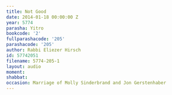 ```yaml
---
title: Not Good
date: 2014-01-18 00:00:00 Z
year: 5774
parasha: Yitro
bookcode: '2'
fullparashacode: '205'
parashacode: '205'
author: Rabbi Eliezer Hirsch
id: 57742051
filename: 5774-205-1
layout: audio
moment: 
shabbat: 
occasion: Marriage of Molly Sinderbrand and Jon Gerstenhaber
---
```


